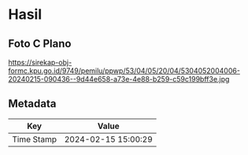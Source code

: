 # Hasil

## Foto C Plano

https://sirekap-obj-formc.kpu.go.id/9749/pemilu/ppwp/53/04/05/20/04/5304052004006-20240215-090436--9d44e658-a73e-4e88-b259-c59c199bff3e.jpg


## Metadata

| Key        | Value               |
| ---------- | ------------------- |
| Time Stamp | 2024-02-15 15:00:29 |



